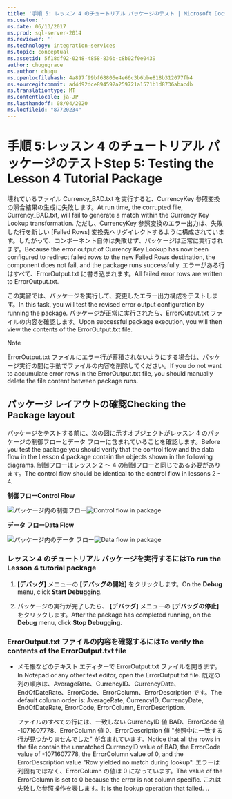 ```yaml
---
title: '手順 5: レッスン 4 のチュートリアル パッケージのテスト | Microsoft Docs'
ms.custom: ''
ms.date: 06/13/2017
ms.prod: sql-server-2014
ms.reviewer: ''
ms.technology: integration-services
ms.topic: conceptual
ms.assetid: 5f18df92-0248-4858-836b-c8b02f0e0439
author: chugugrace
ms.author: chugu
ms.openlocfilehash: 4a897f99bf68805e4e66c3b6bbe818b312077fb4
ms.sourcegitcommit: ad4d92dce894592a259721a1571b1d8736abacdb
ms.translationtype: MT
ms.contentlocale: ja-JP
ms.lasthandoff: 08/04/2020
ms.locfileid: "87720234"
---
```

# <a name="step-5-testing-the-lesson-4-tutorial-package"></a><span data-ttu-id="7aeec-102">手順 5:レッスン 4 のチュートリアル パッケージのテスト</span><span class="sxs-lookup"><span data-stu-id="7aeec-102">Step 5: Testing the Lesson 4 Tutorial Package</span></span>
  <span data-ttu-id="7aeec-103">壊れているファイル Currency_BAD.txt を実行すると、CurrencyKey 参照変換の照合結果の生成に失敗します。</span><span class="sxs-lookup"><span data-stu-id="7aeec-103">At run time, the corrupted file, Currency_BAD.txt, will fail to generate a match within the Currency Key Lookup transformation.</span></span> <span data-ttu-id="7aeec-104">ただし、CurrencyKey 参照変換のエラー出力は、失敗した行を新しい [Failed Rows] 変換先へリダイレクトするように構成されています。したがって、コンポーネント自体は失敗せず、パッケージは正常に実行されます。</span><span class="sxs-lookup"><span data-stu-id="7aeec-104">Because the error output of Currency Key Lookup has now been configured to redirect failed rows to the new Failed Rows destination, the component does not fail, and the package runs successfully.</span></span> <span data-ttu-id="7aeec-105">エラーがある行はすべて、ErrorOutput.txt に書き込まれます。</span><span class="sxs-lookup"><span data-stu-id="7aeec-105">All failed error rows are written to ErrorOutput.txt.</span></span>  
  
 <span data-ttu-id="7aeec-106">この実習では、パッケージを実行して、変更したエラー出力構成をテストします。</span><span class="sxs-lookup"><span data-stu-id="7aeec-106">In this task, you will test the revised error output configuration by running the package.</span></span> <span data-ttu-id="7aeec-107">パッケージが正常に実行されたら、ErrorOutput.txt ファイルの内容を確認します。</span><span class="sxs-lookup"><span data-stu-id="7aeec-107">Upon successful package execution, you will then view the contents of the ErrorOutput.txt file.</span></span>  
  
> [!NOTE]  
>  <span data-ttu-id="7aeec-108">ErrorOutput.txt ファイルにエラー行が蓄積されないようにする場合は、パッケージ実行の間に手動でファイルの内容を削除してください。</span><span class="sxs-lookup"><span data-stu-id="7aeec-108">If you do not want to accumulate error rows in the ErrorOutput.txt file, you should manually delete the file content between package runs.</span></span>  
  
## <a name="checking-the-package-layout"></a><span data-ttu-id="7aeec-109">パッケージ レイアウトの確認</span><span class="sxs-lookup"><span data-stu-id="7aeec-109">Checking the Package layout</span></span>  
 <span data-ttu-id="7aeec-110">パッケージをテストする前に、次の図に示すオブジェクトがレッスン 4 のパッケージの制御フローとデータ フローに含まれていることを確認します。</span><span class="sxs-lookup"><span data-stu-id="7aeec-110">Before you test the package you should verify that the control flow and the data flow in the Lesson 4 package contain the objects shown in the following diagrams.</span></span> <span data-ttu-id="7aeec-111">制御フローはレッスン 2 ～ 4 の制御フローと同じである必要があります。</span><span class="sxs-lookup"><span data-stu-id="7aeec-111">The control flow should be identical to the control flow in lessons 2 - 4.</span></span>  
  
 <span data-ttu-id="7aeec-112">**制御フロー**</span><span class="sxs-lookup"><span data-stu-id="7aeec-112">**Control Flow**</span></span>  
  
 <span data-ttu-id="7aeec-113">![パッケージ内の制御フロー](../../2014/tutorials/media/task4lesson2control.gif "パッケージ内の制御フロー")</span><span class="sxs-lookup"><span data-stu-id="7aeec-113">![Control flow in package](../../2014/tutorials/media/task4lesson2control.gif "Control flow in package")</span></span>  
  
 <span data-ttu-id="7aeec-114">**データ フロー**</span><span class="sxs-lookup"><span data-stu-id="7aeec-114">**Data Flow**</span></span>  
  
 <span data-ttu-id="7aeec-115">![パッケージ内のデータ フロー](../../2014/tutorials/media/task5lesson5data.gif "パッケージ内のデータ フロー")</span><span class="sxs-lookup"><span data-stu-id="7aeec-115">![Data flow in package](../../2014/tutorials/media/task5lesson5data.gif "Data flow in package")</span></span>  
  
### <a name="to-run-the-lesson-4-tutorial-package"></a><span data-ttu-id="7aeec-116">レッスン 4 のチュートリアル パッケージを実行するには</span><span class="sxs-lookup"><span data-stu-id="7aeec-116">To run the Lesson 4 tutorial package</span></span>  
  
1.  <span data-ttu-id="7aeec-117">**[デバッグ]** メニューの **[デバッグの開始]** をクリックします。</span><span class="sxs-lookup"><span data-stu-id="7aeec-117">On the **Debug** menu, click **Start Debugging**.</span></span>  
  
2.  <span data-ttu-id="7aeec-118">パッケージの実行が完了したら、 **[デバッグ]** メニューの **[デバッグの停止]** をクリックします。</span><span class="sxs-lookup"><span data-stu-id="7aeec-118">After the package has completed running, on the **Debug** menu, click **Stop Debugging**.</span></span>  
  
### <a name="to-verify-the-contents-of-the-erroroutputtxt-file"></a><span data-ttu-id="7aeec-119">ErrorOutput.txt ファイルの内容を確認するには</span><span class="sxs-lookup"><span data-stu-id="7aeec-119">To verify the contents of the ErrorOutput.txt file</span></span>  
  
-   <span data-ttu-id="7aeec-120">メモ帳などのテキスト エディターで ErrorOutput.txt ファイルを開きます。</span><span class="sxs-lookup"><span data-stu-id="7aeec-120">In Notepad or any other text editor, open the ErrorOutput.txt file.</span></span> <span data-ttu-id="7aeec-121">既定の列の順序は、AverageRate、CurrencyID、CurrencyDate、EndOfDateRate、ErrorCode、ErrorColumn、ErrorDescription です。</span><span class="sxs-lookup"><span data-stu-id="7aeec-121">The default column order is: AverageRate, CurrencyID, CurrencyDate, EndOfDateRate, ErrorCode, ErrorColumn, ErrorDescription.</span></span>  
  
     <span data-ttu-id="7aeec-122">ファイルのすべての行には、一致しない CurrencyID 値 BAD、ErrorCode 値 -1071607778、ErrorColumn 値 0、ErrorDescription 値 "参照中に一致する行が見つかりませんでした" が含まれています。</span><span class="sxs-lookup"><span data-stu-id="7aeec-122">Notice that all the rows in the file contain the unmatched CurrencyID value of BAD, the ErrorCode value of -1071607778, the ErrorColumn value of 0, and the ErrorDescription value "Row yielded no match during lookup".</span></span> <span data-ttu-id="7aeec-123">エラーは列固有ではなく、ErrorColumn の値は 0 になっています。</span><span class="sxs-lookup"><span data-stu-id="7aeec-123">The value of the ErrorColumn is set to 0 because the error is not column specific.</span></span> <span data-ttu-id="7aeec-124">これは失敗した参照操作を表します。</span><span class="sxs-lookup"><span data-stu-id="7aeec-124">It is the lookup operation that failed.</span></span> <span data-ttu-id="7aeec-125">.</span><span class="sxs-lookup"><span data-stu-id="7aeec-125">.</span></span>  
  
  
